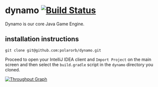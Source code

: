 # dynamo [![Build Status](https://travis-ci.org/polarorb/dynamo.svg?branch=master)](https://travis-ci.org/polarorb/dynamo)
Dynamo is our core Java Game Engine.

## installation instructions

`git clone git@github.com:polarorb/dynamo.git`

Proceed to open your IntelliJ IDEA client and `Import Project` on the main screen and then select the `build.gradle` script in the `dynamo` directory you cloned. 

[![Throughput Graph](https://graphs.waffle.io/polarorb/dynamo/throughput.svg)](https://waffle.io/polarorb/dynamo/metrics/throughput)

